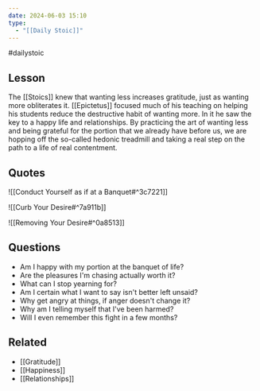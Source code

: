 ```yaml
---
date: 2024-06-03 15:10
type:
  - "[[Daily Stoic]]"
---
```


#dailystoic

## Lesson
The [[Stoics]] knew that wanting less increases gratitude, just as wanting more obliterates it. [[Epictetus]] focused much of his teaching on helping his students reduce the destructive habit of wanting more. In it he saw the key to a happy life and relationships. By practicing the art of wanting less and being grateful for the portion that we already have before us, we are hopping off the so-called hedonic treadmill and taking a real step on the path to a life of real contentment. 

## Quotes
![[Conduct Yourself as if at a Banquet#^3c7221]]

![[Curb Your Desire#^7a911b]]

![[Removing Your Desire#^0a8513]]

## Questions
- Am I happy with my portion at the banquet of life?
- Are the pleasures I'm chasing actually worth it?
- What can I stop yearning for?
- Am I certain what I want to say isn't better left unsaid?
- Why get angry at things, if anger doesn't change it?
- Why am I telling myself that I've been harmed?
- Will I even remember this fight in a few months?

## Related
- [[Gratitude]]
- [[Happiness]]
- [[Relationships]]